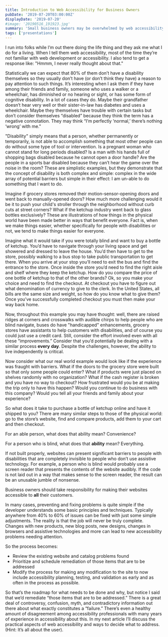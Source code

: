 ```yaml
---
title: Introduction to Web Accessibility for Business Owners
pubDate: '2019-07-20T03:00:00Z'
displayDate: '2019-07-20'
#image: '20190516_191923.jpg'
summary: 'Small business owners may be overwhelmed by web accessibility or just want a simple explanation of what it means. In this series of articles I explain the why and how to get you started.'
tags: ['presentations']
---
```


I run into folks while I’m out there doing the life thing and they ask me what I do for a living. When I tell them web accessibility, most of the time they’re not familiar with web development or accessibility. I also tend to get a response like: "Hmmm, I never really thought about that." 

Statistically we can expect that 80% of them don’t have a disability themselves so they usually don’t have (or don’t think they have) a reason to pay attention to such things. It’s interesting when I ask them if they have among their friends and family, someone who uses a walker or a wheelchair, has diminished or no hearing or sight, or has some form of cognitive disability. In a lot of cases they do. Maybe their grandfather doesn’t hear very well or their sister-in-law has diabetes and uses a wheelchair. Maybe they themselves have trouble with certain tasks but don’t consider themselves “disabled” because they think the term has a negative connotation. They may think “I’m perfectly ‘normal,’ there’s nothing ‘wrong’ with me."

"Disability" simply means that a person, whether permanently or temporarily, is not able to accomplish something that most other people can do without some type of tool or intervention. Is a pregnant woman who cannot stand for long periods disabled? Is a man with his hands full of shopping bags disabled because he cannot open a door handle? Are the people in a sports bar disabled because they can’t hear the game over the noise in the room? These are simplistic examples, but they demonstrate that the concept of disability is both complex and simple: complex in the wide array of potential barriers but simple in their effect: I am un-able to do something that I want to do.

Imagine if grocery stores removed their motion-sensor-opening doors and went back to manually-opened doors? How much more challenging would it be it to push your child's stroller through the neighborhood without curb cuts at street corners? What if the ketchup industry went back to glass bottles exclusively? These are illustrations of how things in the physical world have been made better in ways that benefit everyone. Fact is, when we make things easier, whether specifically for people with disabilities or not, we tend to make things easier for everyone. 

Imagine what it would take if you were totally blind and want to buy a bottle of ketchup. You’d have to navigate through your living space and get showered and dressed to leave the house. You’d then have to get to the store, possibly walking to a bus stop to take public transportation to get there. When you arrive at your stop you’ll need to exit the bus and find the entrance to the store. Once inside the store you’d need to find the right aisle and shelf where they keep the ketchup. How do you compare the price of one bottle of ketchup to that of the other brands? Ok, so you make your choice and need to find the checkout. At checkout you have to figure out what denomination of currency to give to the clerk. In the United States, all bills are the same size and weight, so how do you know what to give them? Once you’ve successfully completed checkout you must then make your way back home. 

Now, throughout this example you may have thought: well, there are raised ridges at corners and crosswalks with audible chirps to help people who are blind navigate, buses do have "handicapped" enhancements, grocery stores have assistants to help customers with disabilities, and of course you could just use a credit card. Still, consider the effort involved even with all these “improvements.” Consider that you’d potentially be dealing with a similar process __every__ __day__. Despite the challenges, however, the ability to live independently is critical.

Now consider what our real world example would look like if the experience was fraught with barriers. What if the doors to the grocery store were built so that only some people could enter? What if products were just placed on shelves randomly with no organization? What if the cash register is broken and you have no way to checkout? How frustrated would you be at making the trip only to have this happen? Would you continue to do business with this company? Would you tell all your friends and family about your experience?

So what does it take to purchase a bottle of ketchup online and have it shipped to you? There are many similar steps to those of the physical world: go to the store’s website, find and compare products, add them to your cart and then checkout.

For an able person, what does that ability mean? Convenience? 

For a person who is blind, what does that **ability** mean? Everything.

If not built properly, websites can present significant barriers to people with disabilities that are completely invisible to people who don’t use assistive technology. For example, a person who is blind would probably use a screen reader that presents the contents of the website audibly. If the code is not laid out in a way that makes sense to the screen reader, the result can be an unusable jumble of nonsense. 

Business owners should take responsibility for making their websites accessible to **all** their customers. 

In many cases, preventing and fixing problems is quite simple if the developer understands some basic principles and techniques. Typically anywhere from 40% to 60% of issues can be fixed with just some simple adjustments. The reality is that the job will never be truly complete. Changes with new products, new blog posts, new designs, changes in browsers and assistive technologies and more can lead to new accessibility problems needing attention.

So the process becomes: 

* Review the existing website and catalog problems found
* Prioritize and schedule remediation of those items that are to be addressed
* Modify the process for making any modification to the site to now include accessibility planning, testing, and validation as early and as often in the process as possible.

So that’s the roadmap for what needs to be done and why, but notice I said that we’d remediate “those items that are to be addressed.” There is a great deal of controversy, confusion, myth, and contradictory information out there about what exactly constitutes a “failure.” There’s even a healthy amount of disagreement among accessibility professionals with many years of experience in accessibility about this. In my next article I’ll discuss the practical aspects of web accessibility and ways to decide what to address. (Hint: It’s all about the user).
